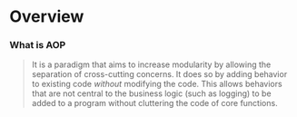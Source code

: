 # Overview

### What is AOP

> It is a paradigm that aims to increase modularity by allowing the separation of cross-cutting concerns. It does so by adding behavior to existing code _without_ modifying the code. This allows behaviors that are not central to the business logic (such as logging) to be added to a program without cluttering the code of core functions.



